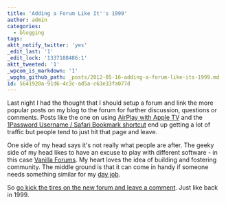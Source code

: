 ```yaml
---
title: 'Adding a Forum Like It''s 1999'
author: admin
categories:
  - blogging
tags: 
aktt_notify_twitter: 'yes'
_edit_last: '1'
_edit_lock: '1337188486:1'
aktt_tweeted: '1'
_wpcom_is_markdown: '1'
_wpghs_github_path: _posts/2012-05-16-adding-a-forum-like-its-1999.md
id: 5641920a-91d6-4c3c-ad5a-c63e33fa077d
---
```

<p>Last night I had the thought that I should setup a forum and link the more popular posts on my blog to the forum for further discussion, questions or comments. Posts like the one on using <a href="https://chrisenns.com/2011/11/airplay-with-apple-tv-and-airport-express/">AirPlay with Apple TV</a> and the <a href="https://chrisenns.com/2012/03/1password-username-password-in-safari-bookmarks/">1Password Username / Safari Bookmark shortcut</a> end up getting a lot of traffic but people tend to just hit that page and leave.</p>
<p>One side of my head says it's not really what people are after. The geeky side of my head likes to have an excuse to play with different software - in this case <a href="http://vanillaforums.org/">Vanilla Forums</a>. My heart loves the idea of building and fostering community. The middle ground is that it can come in handy if someone needs something similar for my <a href="http://lemonproductions.ca">day job</a>.</p>
<p>So <a href="https://chrisenns.com/forum/index.php?p=/discussion/3/kick-the-tires-on-the-new-forum#Item_1">go kick the tires on the new forum and leave a comment</a>. Just like back in 1999.</p>
